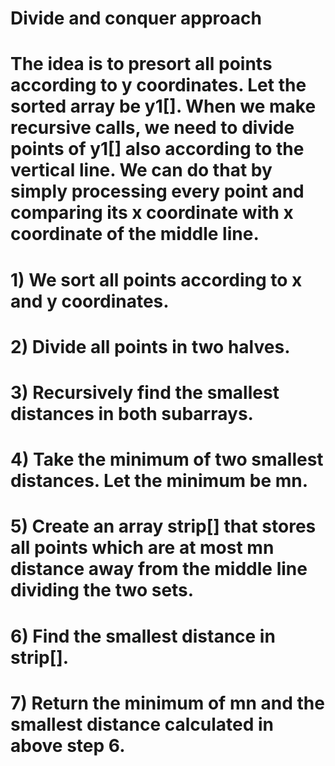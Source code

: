 # Divide and conquer approach

# The idea is to presort all points according to y coordinates. Let the sorted array be y1[]. When we make recursive calls, we need to divide points of y1[] also according to the vertical line. We can do that by simply processing every point and comparing its x coordinate with x coordinate of the middle line.

# 1) We sort all points according to x and y coordinates.

# 2) Divide all points in two halves.

# 3) Recursively find the smallest distances in both subarrays.

# 4) Take the minimum of two smallest distances. Let the minimum be mn. 

# 5) Create an array strip[] that stores all points which are at most mn distance away from the middle line dividing the two sets.

# 6) Find the smallest distance in strip[].

# 7) Return the minimum of mn and the smallest distance calculated in above step 6.
